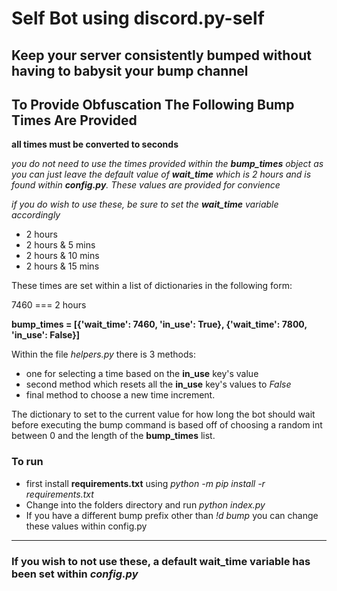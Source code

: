 # Self Bot using discord.py-self


Keep your server consistently bumped without having to babysit your bump channel
---

## To Provide Obfuscation The Following Bump Times Are Provided

**all times must be converted to seconds**

_you do not need to use the times provided within the **bump_times** object as you can just leave the default value of **wait_time** which is 2 hours and is found within **config.py**. These values are provided for convience_

*if you do wish to use these, be sure to set the **wait_time** variable accordingly*

- 2 hours
- 2 hours & 5 mins
- 2 hours & 10 mins
- 2 hours & 15 mins


These times are set within a list of dictionaries in the following form:

7460 === 2 hours

**bump_times = [{'wait_time': 7460, 'in_use': True}, {'wait_time': 7800, 'in_use': False}]**

Within the file _helpers.py_ there is 3 methods: 
- one for selecting a time based on the **in_use** key's value 
- second method which resets all the **in_use** key's values to _False_  
- final method to choose a new time increment.

The dictionary to set to the current value for how long the bot should wait before executing the bump command is based off of choosing a random int between 0 and the length of the **bump_times** list.


### To run 
- first install **requirements.txt** using _python -m pip install -r requirements.txt_
- Change into the folders directory and run _python index.py_
- If you have a different bump prefix other than _!d bump_ you can change these values within config.py

---


### If you wish to not use these, a default **wait_time** variable has been set within _config.py_


